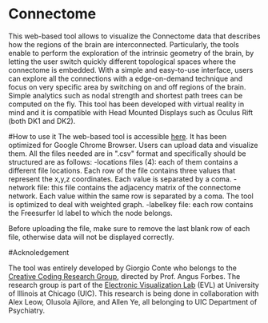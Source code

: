 # Connectome

This web-based tool allows to visualize the Connectome data that describes how the regions of the brain are interconnected.
Particularly, the tools enable to perform the exploration of the intrinsic geometry of the brain, by letting the user
 switch quickly different topological spaces where the connectome is embedded.
With a simple and easy-to-use interface, users can explore all the connections with a edge-on-demand technique and focus on
very specific area by switching on and off regions of the brain. Simple analytics such as nodal strength and shortest path
trees can be computed on the fly. This tool has been developed with virtual reality in mind and it is compatible with
Head Mounted Displays such as Oculus Rift (both DK1 and DK2).

#How to use it
The web-based tool is accessible [here](gioconte.github.com). It has been optimized for Google Chrome Browser.
Users can upload data and visualize them. All the files needed are in ".csv" format and specifically should be structured are as follows:
-locations files (4): each of them contains a different file locations. Each row of the file contains three values that represent the x,y,z coordinates. Each value is separated by a coma.
-network file: this file contains the adjacency matrix of the connectome network. Each value within the same row is separated by a coma. The tool is optimized to deal with weighted graph.
-labelkey file: each row contains the Freesurfer Id label to which the node belongs.

Before uploading the file, make sure to remove the last blank row of each file, otherwise data will not be displayed correctly.

#Acknoledgement

The tool was entirely developed by Giorgio Conte who belongs to the [Creative Coding Research Group](https://www.evl.uic.edu/creativecoding/), directed by Prof.
Angus Forbes. The research group is part of the [Electronic Visualization Lab](https://www.evl.uic.edu) (EVL) at University of Illinois at Chicago (UIC).
This research is being done in collaboration with Alex Leow, Olusola Ajilore, and Allen Ye, all belonging to UIC Department of Psychiatry.
